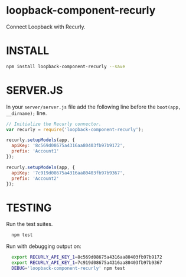 loopback-component-recurly
==============================

Connect Loopback with Recurly.

INSTALL
=============

```bash
npm install loopback-component-recurly --save
```

SERVER.JS
=============

In your `server/server.js` file add the following line before the
`boot(app, __dirname);` line.

```javascript
// Initialize the Recurly connector.
var recurly = require('loopback-component-recurly');

recurly.setupModels(app, {
  apiKey: '8c569d08675a4316aa80403fb97b9172',
  prefix: 'Account1'
});

recurly.setupModels(app, {
  apiKey: '7c919d08675a4316aa80403fb97b9367',
  prefix: 'Account2'
});
```

TESTING
=============

Run the test suites.

```bash
  npm test
```

Run with debugging output on:

```bash
  export RECURLY_API_KEY_1=8c569d08675a4316aa80403fb97b9172
  export RECURLY_API_KEY_1=7c919d08675a4316aa80403fb97b9367
  DEBUG='loopback-component-recurly' npm test
```
